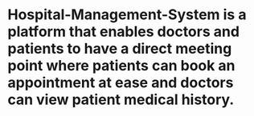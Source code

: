 # Hospital-Management-System is a platform that enables doctors and patients to have a direct meeting point where patients can book an appointment at ease and doctors can view patient medical history.
